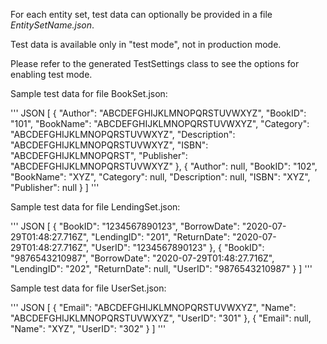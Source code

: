 For each entity set, test data can optionally be provided in a file *EntitySetName.json*.

Test data is available only in "test mode", not in production mode.

Please refer to the generated TestSettings class to see the options for enabling test mode.

Sample test data for file BookSet.json:

''' JSON
[
    {
        "Author": "ABCDEFGHIJKLMNOPQRSTUVWXYZ",
        "BookID": "101",
        "BookName": "ABCDEFGHIJKLMNOPQRSTUVWXYZ",
        "Category": "ABCDEFGHIJKLMNOPQRSTUVWXYZ",
        "Description": "ABCDEFGHIJKLMNOPQRSTUVWXYZ",
        "ISBN": "ABCDEFGHIJKLMNOPQRST",
        "Publisher": "ABCDEFGHIJKLMNOPQRSTUVWXYZ"
    },
    {
        "Author": null,
        "BookID": "102",
        "BookName": "XYZ",
        "Category": null,
        "Description": null,
        "ISBN": "XYZ",
        "Publisher": null
    }
]
'''

Sample test data for file LendingSet.json:

''' JSON
[
    {
        "BookID": "1234567890123",
        "BorrowDate": "2020-07-29T01:48:27.716Z",
        "LendingID": "201",
        "ReturnDate": "2020-07-29T01:48:27.716Z",
        "UserID": "1234567890123"
    },
    {
        "BookID": "9876543210987",
        "BorrowDate": "2020-07-29T01:48:27.716Z",
        "LendingID": "202",
        "ReturnDate": null,
        "UserID": "9876543210987"
    }
]
'''

Sample test data for file UserSet.json:

''' JSON
[
    {
        "Email": "ABCDEFGHIJKLMNOPQRSTUVWXYZ",
        "Name": "ABCDEFGHIJKLMNOPQRSTUVWXYZ",
        "UserID": "301"
    },
    {
        "Email": null,
        "Name": "XYZ",
        "UserID": "302"
    }
]
'''
